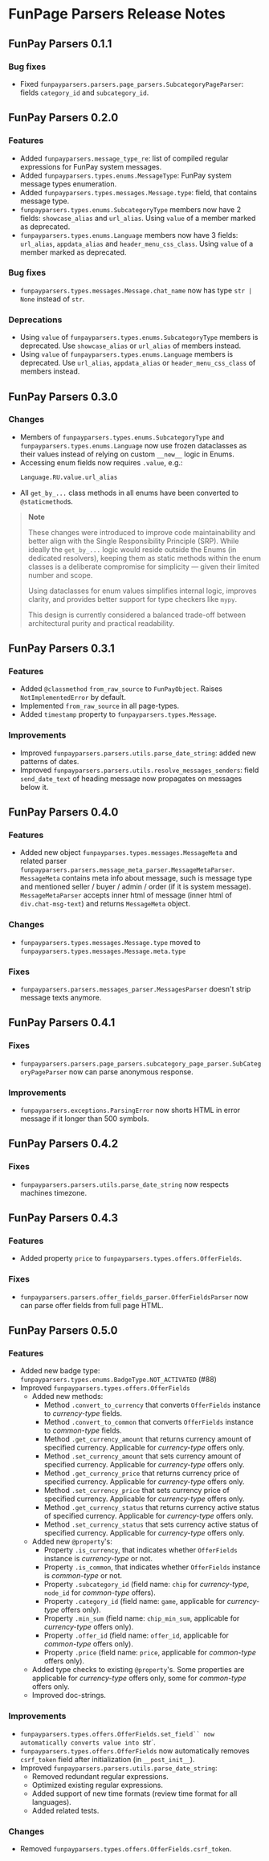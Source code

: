 # FunPage Parsers Release Notes

## FunPay Parsers 0.1.1

### Bug fixes

- Fixed `funpayparsers.parsers.page_parsers.SubcategoryPageParser`: fields `category_id` and `subcategory_id`.


## FunPay Parsers 0.2.0

### Features

- Added `funpayparsers.message_type_re`: list of compiled regular expressions for FunPay
system messages.
- Added `funpayparsers.types.enums.MessageType`: FunPay system message types enumeration.
- Added `funpayparsers.types.messages.Message.type`: field, that contains message type.
- `funpayparsers.types.enums.SubcategoryType` members now have 2 fields:
`showcase_alias` and `url_alias`. Using `value` of a member marked as deprecated.
- `funpayparsers.types.enums.Language` members now have 3 fields:
`url_alias`, `appdata_alias` and `header_menu_css_class`.
Using `value` of a member marked as deprecated.

### Bug fixes

- `funpayparsers.types.messages.Message.chat_name` now has type `str | None` instead of `str`.

### Deprecations

- Using `value` of `funpayparsers.types.enums.SubcategoryType` members is deprecated.
Use `showcase_alias` or `url_alias` of members instead.
- Using `value` of `funpayparsers.types.enums.Language` members is deprecated.
Use `url_alias`, `appdata_alias` or `header_menu_css_class` of members instead.


## FunPay Parsers 0.3.0

### Changes

- Members of `funpayparsers.types.enums.SubcategoryType` and `funpayparsers.types.enums.Language` now use frozen 
dataclasses as their values instead of relying on custom `__new__` logic in Enums.
- Accessing enum fields now requires `.value`, e.g.:
  ```python
  Language.RU.value.url_alias
  ```
- All `get_by_...` class methods in all enums have been converted to `@staticmethod`s.

> **Note**
>
> These changes were introduced to improve code maintainability and better align with the 
> Single Responsibility Principle (SRP).
> While ideally the `get_by_...` logic would reside outside the Enums (in dedicated resolvers),
> keeping them as static methods within the enum classes is a deliberate compromise for simplicity — 
> given their limited number and scope.
>
> Using dataclasses for enum values simplifies internal logic, improves clarity, and provides better support 
> for type checkers like `mypy`.
>
> This design is currently considered a balanced trade-off between architectural purity and practical readability.


## FunPay Parsers 0.3.1

### Features

- Added `@classmethod` `from_raw_source` to `FunPayObject`. Raises `NotImplementedError` by default.
- Implemented `from_raw_source` in all page-types.
- Added `timestamp` property to `funpayparsers.types.Message`.

### Improvements

- Improved ``funpayparsers.parsers.utils.parse_date_string``: added new patterns of dates.
- Improved ``funpayparsers.parsers.utils.resolve_messages_senders``: field `send_date_text` of heading message 
now propagates on messages below it.


## FunPay Parsers 0.4.0

### Features

- Added new object `funpayparses.types.messages.MessageMeta` and related parser 
`funpayparsers.parsers.message_meta_parser.MessageMetaParser`. `MessageMeta` contains meta info about message, such is
message type and mentioned seller / buyer / admin / order (if it is system message). `MessageMetaParser` accepts inner
html of message (inner html of `div.chat-msg-text`) and returns `MessageMeta` object.

### Changes

- `funpayparsers.types.messages.Message.type` moved to `funpayparsers.types.messages.Message.meta.type`


### Fixes

- `funpayparsers.parsers.messages_parser.MessagesParser` doesn't strip message texts anymore.


## FunPay Parsers 0.4.1

### Fixes

- `funpayparsers.parsers.page_parsers.subcategory_page_parser.SubCategoryPageParser` now can parse anonymous response.


### Improvements

- `funpayparsers.exceptions.ParsingError` now shorts HTML in error message if it longer than 500 symbols.


## FunPay Parsers 0.4.2

### Fixes

- `funpayparsers.parsers.utils.parse_date_string` now respects machines timezone.


## FunPay Parsers 0.4.3


### Features

- Added property `price` to `funpayparsers.types.offers.OfferFields`.

### Fixes

- `funpayparsers.parsers.offer_fields_parser.OfferFieldsParser` now can parse offer fields from full page HTML.


## FunPay Parsers 0.5.0


### Features

- Added new badge type: `funpayparsers.types.enums.BadgeType.NOT_ACTIVATED` (#88)
- Improved `funpayparsers.types.offers.OfferFields`
  - Added new methods:
    - Method `.convert_to_currency` that converts `OfferFields` instance to *currency-type* fields.
    - Method `.convert_to_common` that converts `OfferFields` instance to *common-type* fields.
    - Method `.get_currency_amount` that returns currency amount of specified currency. Applicable for 
*currency-type* offers only.
    - Method `.set_currency_amount` that sets currency amount of specified currency. Applicable for 
*currency-type* offers only.
    - Method `.get_currency_price` that returns currency price of specified currency. Applicable for 
*currency-type* offers only.
    - Method `.set_currency_price` that sets currency price of specified currency. Applicable for 
*currency-type* offers only.
    - Method `.get_currency_status` that returns currency active status of specified currency. Applicable for 
*currency-type* offers only.
    - Method `.set_currency_status` that sets currency active status of specified currency. Applicable for 
*currency-type* offers only.
  - Added new `@property`'s:
    - Property `.is_currency`, that indicates whether `OfferFields` instance is *currency-type* or not.
    - Property `.is_common`, that indicates whether `OfferFields` instance is *common-type* or not.
    - Property `.subcategory_id` (field name: `chip` for *currency-type*, `node_id` for *common-type* offers).
    - Property `.category_id` (field name: `game`, applicable for *currency-type* offers only).
    - Property `.min_sum` (field name: `chip_min_sum`, applicable for *currency-type* offers only).
    - Property `.offer_id` (field name: `offer_id`, applicable for *common-type* offers only).
    - Property `.price` (field name: `price`, applicable for *common-type* offers only).
  - Added type checks to existing `@property`'s. Some properties are applicable for *currency-type* offers only, some
for *common-type* offers only.
  - Improved doc-strings.
  
    
### Improvements

- `funpayparsers.types.offers.OfferFields.set_field`` now automatically converts value into `str`.
- `funpayparsers.types.offers.OfferFields` now automatically removes `csrf_token` field after initialization
  (in `__post_init__`).
- Improved `funpayparsers.parsers.utils.parse_date_string`:
  - Removed redundant regular expressions.
  - Optimized existing regular expressions.
  - Added support of new time formats (review time format for all languages). 
  - Added related tests.


### Changes

- Removed `funpayparsers.types.offers.OfferFields.csrf_token`.
